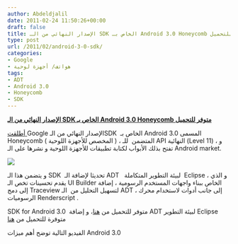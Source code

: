 ```yaml
---
author: Abdeldjalil
date: 2011-02-24 11:50:26+00:00
draft: false
title: الإصدار النهائي من الـ SDK الخاص بـ Android 3.0 Honeycomb متوفر للتحميل
type: post
url: /2011/02/android-3-0-sdk/
categories:
- Google
- هواتف/ أجهزة لوحية
tags:
- ADT
- Android 3.0
- Honeycomb
- SDK
---
```


**[الإصدار النهائي من الـ SDK الخاص بـ Android 3.0 Honeycomb متوفر للتحميل](https://www.it-scoop.com/2011/02/android-3-0-sdk/)**


[أطلقت ](http://android-developers.blogspot.com/2011/02/final-android-30-platform-and-updated.html)Google الإصدار النهائي من الـSDK  الخاص بـ Android 3.0 المسمى Honeycomb ( المخصص للأجهزة اللوحية ) ، المتضمن  للـ API النهائية (Level 11) ، و تفتح بذلك الأبواب لكتابة تطبيقات للأجهزة اللوحية و نشرها على الـ Android market.

[![](http://4.bp.blogspot.com/-9Ez2y71RLWY/TVmisYUffnI/AAAAAAAAABs/iN2LC8JQTNw/s400/android-bumblebee-holo.png )
](https://www.it-scoop.com/2011/02/android-3-0-sdk/)

و يتضمن هذا الـ SDK  تحديثا لإضافة الـ ADT   لبيئة التطوير المتكاملة  Eclipse ، و الذي يقدم تحسينات تخص الـ UI Builder الخاص ببناء واجهات المستخدم الرسومية ، إضافة إلى دمج Traceview لتسهيل التحليل من  الـ ADT ، إلى جانب أدوات لاستخدام محرك الرسوميات Renderscript .

SDK for Android 3.0  متوفر للتحميل من [هنا](http://developer.android.com/sdk/index.html)، و إضافة ADT لبيئة التطوير Eclipse متوفرة للتحميل من [هنا](http://developer.android.com/sdk/eclipse-adt.html)

الفيديو التالية توضح أهم ميزات Android 3.0

<!-- more -->



<object classid="clsid:d27cdb6e-ae6d-11cf-96b8-444553540000" width="640" codebase="http://download.macromedia.com/pub/shockwave/cabs/flash/swflash.cab#version=6,0,40,0" height="390"><embed src="http://www.youtube.com/v/hPUGNCIozp0?fs=1&hl=fr_FR&rel=0" allowscriptaccess="always" height="390" width="640" allowfullscreen="true" type="application/x-shockwave-flash"></embed></object>

